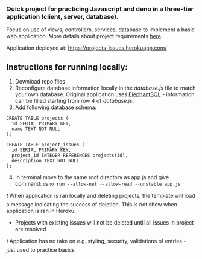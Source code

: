 ### Quick project for practicing Javascript and deno in a three-tier application (client, server, database). 

Focus on use of views, controllers, services, database to implement a basic web application. More details about project requirements [here](https://wsd.cs.aalto.fi/10-course-project-i/1-project-handout/).

Application deployed at: https://projects-issues.herokuapp.com/

## Instructions for running locally:
1. Download repo files
2. Reconfigure database information locally in the _database.js_ file to match your own database. Original application uses [ElephantSQL](https://www.elephantsql.com/) - information can be filled starting from row 4 of _database.js_. 
3. Add following database schema:

``` 
CREATE TABLE projects (
  id SERIAL PRIMARY KEY,
  name TEXT NOT NULL
);

CREATE TABLE project_issues (
  id SERIAL PRIMARY KEY,
  project_id INTEGER REFERENCES projects(id),
  description TEXT NOT NULL
); 
```

 4. In terminal move to the same root directory as app.js and give command:
     ```deno run --allow-net --allow-read --unstable app.js```


:heavy_exclamation_mark: When application is ran locally and deleting projects, the template will load a message indicating the success of deletion. This is not show when application is ran in Heroku.
 - Projects with existing issues will not be deleted until all issues in project are resolved

:heavy_exclamation_mark: Application has no take on e.g. styling, security, validations of entries - just used to practice basics 

